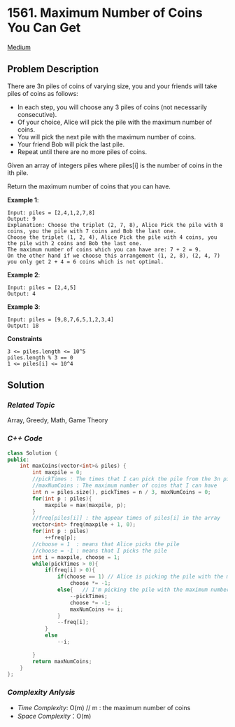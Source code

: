 # 1561. Maximum Number of Coins You Can Get
[Medium](https://leetcode.com/problems/maximum-number-of-coins-you-can-get/description/)

## Problem Description

There are 3n piles of coins of varying size, you and your friends will take piles of coins as follows:

  - In each step, you will choose any 3 piles of coins (not necessarily consecutive).
  - Of your choice, Alice will pick the pile with the maximum number of coins.
  - You will pick the next pile with the maximum number of coins.
  - Your friend Bob will pick the last pile.
  - Repeat until there are no more piles of coins.

Given an array of integers piles where piles[i] is the number of coins in the ith pile.

Return the maximum number of coins that you can have.


**Example 1**:
```
Input: piles = [2,4,1,2,7,8]
Output: 9
Explanation: Choose the triplet (2, 7, 8), Alice Pick the pile with 8 coins, you the pile with 7 coins and Bob the last one.
Choose the triplet (1, 2, 4), Alice Pick the pile with 4 coins, you the pile with 2 coins and Bob the last one.
The maximum number of coins which you can have are: 7 + 2 = 9.
On the other hand if we choose this arrangement (1, 2, 8), (2, 4, 7) you only get 2 + 4 = 6 coins which is not optimal.
```
**Example 2**:
```
Input: piles = [2,4,5]
Output: 4
```
**Example 3**:
```
Input: piles = [9,8,7,6,5,1,2,3,4]
Output: 18
```

**Constraints**
```
3 <= piles.length <= 10^5
piles.length % 3 == 0
1 <= piles[i] <= 10^4
```

## Solution

### _Related Topic_
   Array, Greedy, Math, Game Theory

### _C++ Code_
```cpp
class Solution {
public:
    int maxCoins(vector<int>& piles) {
        int maxpile = 0;
        //pickTimes : The times that I can pick the pile from the 3n piles of coins
        //maxNumCoins : The maximum number of coins that I can have
        int n = piles.size(), pickTimes = n / 3, maxNumCoins = 0;
        for(int p : piles){
            maxpile = max(maxpile, p);
        }
        //freq[piles[i]] : the appear times of piles[i] in the array
        vector<int> freq(maxpile + 1, 0);
        for(int p : piles)
            ++freq[p];
        //choose = 1  : means that Alice picks the pile
        //choose = -1 : means that I picks the pile
        int i = maxpile, choose = 1;
        while(pickTimes > 0){
            if(freq[i] > 0){
                if(choose == 1) // Alice is picking the pile with the maximum number of coins
                    choose *= -1;
                else{   // I'm picking the pile with the maximum number of coins
                    --pickTimes;
                    choose *= -1;
                    maxNumCoins += i;
                }
                --freq[i];
            }
            else
                --i;
            
        }
        return maxNumCoins;
    }
};
```

### _Complexity Anlysis_
- _Time Complexity_: O(m) // m : the maximum number of coins
- _Space Complexity_：O(m)
